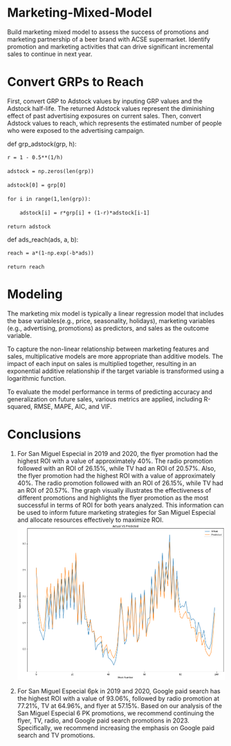 # Marketing-Mixed-Model
Build marketing mixed model to assess the success of promotions and marketing partnership of a beer brand with ACSE supermarket. Identify promotion and marketing activities that can drive significant incremental sales to continue in next year. 

# Convert GRPs to Reach
First, convert GRP to Adstock values by inputing GRP values and the Adstock half-life. The returned Adstock values represent the diminishing effect of past advertising exposures on current sales. Then, convert Adstock values to reach, which represents the estimated number of people who were exposed to the advertising campaign.


  def grp_adstock(grp, h):

    r = 1 - 0.5**(1/h)
    
    adstock = np.zeros(len(grp))
    
    adstock[0] = grp[0]
    
    for i in range(1,len(grp)):
    
        adstock[i] = r*grp[i] + (1-r)*adstock[i-1]
        
    return adstock
 
 
  def ads_reach(ads, a, b):

    reach = a*(1-np.exp(-b*ads))
    
    return reach
    
# Modeling
The marketing mix model is typically a linear regression model that includes the base variables(e.g., price, seasonality, holidays), marketing variables (e.g., advertising, promotions) as predictors, and sales as the outcome variable.

To capture the non-linear relationship between marketing features and sales, multiplicative models are more appropriate than additive models. The impact of each input on sales is multiplied together, resulting in an exponential additive relationship if the target variable is transformed using a logarithmic function.

To evaluate the model performance in terms of predicting accuracy and generalization on future sales, various metrics are applied, including R-squared, RMSE, MAPE, AIC, and VIF.

# Conclusions
1. For San Miguel Especial in 2019 and 2020, the flyer promotion had the highest ROI with a value of approximately 40%. The radio promotion followed with an ROI of 26.15%, while TV had an ROI of 20.57%. 
Also, the flyer promotion had the highest ROI with a value of approximately 40%. The radio promotion followed with an ROI of 26.15%, while TV had an ROI of 20.57%. The graph visually illustrates the effectiveness of different promotions and highlights the flyer promotion as the most successful in terms of ROI for both years analyzed. This information can be used to inform future marketing strategies for San Miguel Especial and allocate resources effectively to maximize ROI.
![alt text](https://github.com/zwxxx121/Marketing-Mixed-Model/blob/d2a3c1f1c079a9d6f835d9a55f80327120298fe6/MMM1.png)

2. For San Miguel Especial 6pk in 2019 and 2020, Google paid search has the highest ROI with a value of 93.06%, followed by radio promotion at 77.21%, TV at 64.96%, and flyer at 57.15%. Based on our analysis of the San Miguel Especial 6 PK promotions, we recommend continuing the flyer, TV, radio, and Google paid search promotions in 2023. Specifically, we recommend increasing the emphasis on Google paid search and TV promotions.

